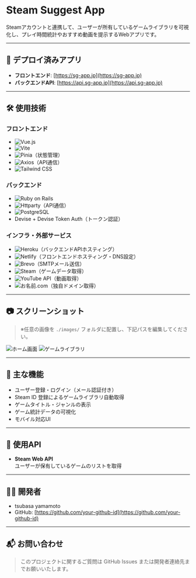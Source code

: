 # Steam Suggest App

Steamアカウントと連携して、ユーザーが所有しているゲームライブラリを可視化し、プレイ時間統計やおすすめ動画を提示するWebアプリです。

---

## 🚀 デプロイ済みアプリ

- **フロントエンド**: [https://sg-app.jp](https://sg-app.jp)  
- **バックエンドAPI**: [https://api.sg-app.jp](https://api.sg-app.jp)

---

## 🛠 使用技術

### フロントエンド
- ![Vue.js](https://img.shields.io/badge/Vue.js-35495E?style=for-the-badge&logo=vue.js&logoColor=4FC08D)
- ![Vite](https://img.shields.io/badge/Vite-646CFF?style=for-the-badge&logo=vite&logoColor=white)
- ![Pinia](https://img.shields.io/badge/Pinia-FADA5E?style=for-the-badge&logo=pinia&logoColor=black)（状態管理）
- ![Axios](https://img.shields.io/badge/Axios-5A29E4?style=for-the-badge&logo=axios&logoColor=white)（API通信）
- ![Tailwind CSS](https://img.shields.io/badge/Tailwind_CSS-06B6D4?style=for-the-badge&logo=tailwindcss&logoColor=white)


### バックエンド
- ![Ruby on Rails](https://img.shields.io/badge/Rails-CC0000?style=for-the-badge&logo=rubyonrails&logoColor=white)
- ![Httparty](https://img.shields.io/badge/Httparty-CC342D?style=for-the-badge&logo=ruby&logoColor=white)（API通信）
- ![PostgreSQL](https://img.shields.io/badge/PostgreSQL-336791?style=for-the-badge&logo=postgresql&logoColor=white)
- Devise + Devise Token Auth（トークン認証）

### インフラ・外部サービス
- ![Heroku](https://img.shields.io/badge/Heroku-430098?style=for-the-badge&logo=heroku&logoColor=white)（バックエンドAPIホスティング）
- ![Netlify](https://img.shields.io/badge/Netlify-00C7B7?style=for-the-badge&logo=netlify&logoColor=white)（フロントエンドホスティング・DNS設定）
- ![Brevo](https://img.shields.io/badge/Brevo-00A884?style=for-the-badge&logo=maildotru&logoColor=white)（SMTPメール送信）
- ![Steam](https://img.shields.io/badge/Steam-000000?style=for-the-badge&logo=steam&logoColor=white)（ゲームデータ取得）
- ![YouTube API](https://img.shields.io/badge/YouTube_API-FF0000?style=for-the-badge&logo=youtube&logoColor=white)（動画取得）
- ![お名前.com](https://img.shields.io/badge/お名前.com-DD0031?style=for-the-badge&logo=internet-explorer&logoColor=white)（独自ドメイン取得）

---

## 📷 スクリーンショット

> ※任意の画像を `./images/` フォルダに配置し、下記パスを編集してください。

![ホーム画面](./images/home.png)
![ゲームライブラリ](./images/library.png)

---

## 📄 主な機能

- ユーザー登録・ログイン（メール認証付き）
- Steam ID 登録によるゲームライブラリ自動取得
- ゲームタイトル・ジャンルの表示
- ゲーム統計データの可視化
- モバイル対応UI

---

## 🔗 使用API

- **Steam Web API**  
  ユーザーが保有しているゲームのリストを取得

---

## 🧑‍💻 開発者

- tsubasa yamamoto  
- GitHub: [https://github.com/your-github-id](https://github.com/your-github-id)

---

## 📬 お問い合わせ

> このプロジェクトに関するご質問は GitHub Issues または開発者連絡先までお願いいたします。

